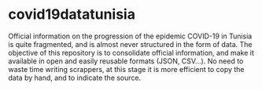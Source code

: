 # covid19datatunisia
Official information on the progression of the epidemic COVID-19 in Tunisia is quite fragmented, and is almost never structured in the form of data.  The objective of this repository is to consolidate official information, and make it available in open and easily reusable formats (JSON, CSV…).  No need to waste time writing scrappers, at this stage it is more efficient to copy the data by hand, and to indicate the source.
